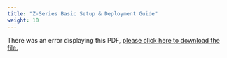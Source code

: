 ```yaml
---
title: "Z-Series Basic Setup & Deployment Guide"
weight: 10
---
```


<object data="https://www.truenas.com/docs/files/ZseriesBSGv1_0.pdf" type="application/pdf" width="95%" height="1000">
  There was an error displaying this PDF, <a href="https://www.truenas.com/docs/files/ZseriesBSGv1_0.pdf">please click here to download the file.</a>
</object>
